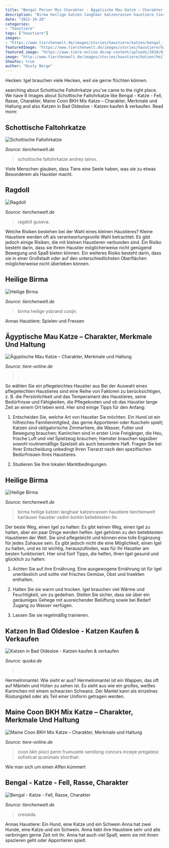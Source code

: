 ```yaml
---
title: "Bengal Perser Mix Charakter - Ägyptische Mau Katze – Charakter, Merkmale Und Haltung"
description: "Birma heilige katzen langhaar katzenrassen haustiere tierchenwelt kartäuser haustier vadim borkin beliebtesten ihr"
date: "2021-10-28"
categories:
- "haustiere"
tags: ["haustiere"]
images:
- "https://www.tierchenwelt.de/images/stories/haustiere/katzen/bengal_fell_l.jpg"
featuredImage: "https://www.tierchenwelt.de/images/stories/haustiere/katzen/schottische_faltohr_suess_l.jpg"
featured_image: "https://www.tiere-online.de/wp-content/uploads/2018/01/Asian-Tabby-768x534.jpg"
image: "http://www.tierchenwelt.de/images/stories/haustiere/katzen/heilige_birma_katze_weiss_l.jpg"
ShowToc: true
author: "Dusty Berge"
---
```



Hecken: Igel brauchen viele Hecken, weil sie gerne flüchten können.

	

		
searching about Schottische Faltohrkatze you've came to the right place. We have 8 Images about Schottische Faltohrkatze like Bengal - Katze - Fell, Rasse, Charakter, Maine Coon BKH Mix Katze – Charakter, Merkmale und Haltung and also Katzen in Bad Oldesloe - Katzen kaufen &amp; verkaufen. Read more:
		
    
## Schottische Faltohrkatze

<img loading=lazy src="https://www.tierchenwelt.de/images/stories/haustiere/katzen/schottische_faltohr_suess_l.jpg" onerror="this.onerror=null;this.src='https://tse4.mm.bing.net/th?id=OIP.2S5AOzTdN33KUDDme3QGJgHaE8&amp;pid=15.1';" alt="Schottische Faltohrkatze">

_Source: tierchenwelt.de_

>schottische faltohrkatze andrey tairov. 

	

Viele Menschen glauben, dass Tiere eine Seele haben, was sie zu etwas Besonderem als Haustier macht.

    
## Ragdoll

<img loading=lazy src="http://www.tierchenwelt.de/images/stories/haustiere/katzen/ragdoll_katze_gesicht_l.jpg" onerror="this.onerror=null;this.src='https://tse2.mm.bing.net/th?id=OIP.bM1OfD561_3OoSmkyjNEMgHaE8&amp;pid=15.1';" alt="Ragdoll">

_Source: tierchenwelt.de_

>ragdoll guseva. 

	

Welche Risiken bestehen bei der Wahl eines kleinen Haustieres?
Kleine Haustiere werden oft als verantwortungsvolle Wahl betrachtet. Es gibt jedoch einige Risiken, die mit kleinen Haustieren verbunden sind. Ein Risiko besteht darin, dass sie Ihrem Haustier möglicherweise nicht genügend Bewegung und Spaß bieten können. Ein weiteres Risiko besteht darin, dass sie in einer Großstadt oder auf den unterschiedlichsten Oberflächen möglicherweise nicht überleben können.

    
## Heilige Birma

<img loading=lazy src="https://www.tierchenwelt.de/images/stories/haustiere/katzen/heilige_birma_fell_l.jpg" onerror="this.onerror=null;this.src='https://tse4.mm.bing.net/th?id=OIP.-G5kcPQGyJtWkYm0OyTwmwHaE8&amp;pid=15.1';" alt="Heilige Birma">

_Source: tierchenwelt.de_

>birma heilige ysbrand cosijn. 

	

Annas Haustiere: Spielen und Fressen

    
## Ägyptische Mau Katze – Charakter, Merkmale Und Haltung

<img loading=lazy src="https://www.tiere-online.de/wp-content/uploads/2018/01/Asian-Tabby-768x534.jpg" onerror="this.onerror=null;this.src='https://tse2.mm.bing.net/th?id=OIP.gCYm_5pS5dKJK-5Ts1WzFQHaFJ&amp;pid=15.1';" alt="Ägyptische Mau Katze – Charakter, Merkmale und Haltung">

_Source: tiere-online.de_

>. 

	

So wählen Sie ein pflegeleichtes Haustier aus
Bei der Auswahl eines pflegeleichten Haustieres sind eine Reihe von Faktoren zu berücksichtigen, z. B. die Persönlichkeit und das Temperament des Haustieres, seine Bedürfnisse und Fähigkeiten, die Pflegekosten und ob das Haustier lange Zeit an einem Ort leben wird. Hier sind einige Tipps für den Anfang:
1. Entscheiden Sie, welche Art von Haustier Sie möchten. Ein Hund ist ein hilfreiches Familienmitglied, das gerne Apportieren oder Kuscheln spielt; Katzen sind obligatorische Zimmertiere, die Wasser, Futter und Bewegung brauchen; Kaninchen sind in erster Linie Freigänger, die Heu, frische Luft und viel Spielzeug brauchen; Hamster brauchen tagsüber sowohl routinemäßige Spielzeit als auch besondere Haft. Fragen Sie bei Ihrer Entscheidung unbedingt Ihren Tierarzt nach den spezifischen Bedürfnissen Ihres Haustieres.

2. Studieren Sie Ihre lokalen Marktbedingungen.

    
## Heilige Birma

<img loading=lazy src="http://www.tierchenwelt.de/images/stories/haustiere/katzen/heilige_birma_katze_weiss_l.jpg" onerror="this.onerror=null;this.src='https://tse1.mm.bing.net/th?id=OIP.O3y4w_yWVshvQpgG0tDraQHaE8&amp;pid=15.1';" alt="Heilige Birma">

_Source: tierchenwelt.de_

>birma heilige katzen langhaar katzenrassen haustiere tierchenwelt kartäuser haustier vadim borkin beliebtesten ihr. 

	

Der beste Weg, einen Igel zu halten: Es gibt keinen Weg, einen Igel zu halten, aber ein paar Dinge werden helfen.
Igel gehören zu den beliebtesten Haustieren der Welt. Sie sind pflegeleicht und können eine tolle Ergänzung für jedes Zuhause sein. Es gibt jedoch nicht die eine Möglichkeit, einen Igel zu halten, und es ist wichtig, herauszufinden, was für Ihr Haustier am besten funktioniert. Hier sind fünf Tipps, die helfen, Ihren Igel gesund und glücklich zu halten:
1. Achten Sie auf ihre Ernährung. Eine ausgewogene Ernährung ist für Igel unerlässlich und sollte viel frisches Gemüse, Obst und Insekten enthalten.

2. Halten Sie sie warm und trocken. Igel brauchen viel Wärme und Feuchtigkeit, um zu gedeihen. Stellen Sie sicher, dass sie über ein geräumiges Gehege mit ausreichender Belüftung sowie bei Bedarf Zugang zu Wasser verfügen.

3. Lassen Sie sie regelmäßig trainieren.

    
## Katzen In Bad Oldesloe - Katzen Kaufen &amp; Verkaufen

<img loading=lazy src="https://pic0.qimage.de/95/29/80/s245802995.jpg" onerror="this.onerror=null;this.src='https://tse3.mm.bing.net/th?id=OIP.qVdXtiEDQeR8AQpdeuM2HgAAAA&amp;pid=15.1';" alt="Katzen in Bad Oldesloe - Katzen kaufen &amp; verkaufen">

_Source: quoka.de_

>. 

	

Hermelinmantel: Wie sieht er aus?
Hermelinmantel ist ein Wappen, das oft auf Mänteln und Hüten zu sehen ist. Es sieht aus wie ein großes, weißes Kaninchen mit einem schwarzen Schwanz. Der Mantel kann als einzelnes Rüstungsteil oder als Teil einer Uniform getragen werden.

    
## Maine Coon BKH Mix Katze – Charakter, Merkmale Und Haltung

<img loading=lazy src="https://www.tiere-online.de/wp-content/uploads/2018/01/La-Perm-768x547.jpg" onerror="this.onerror=null;this.src='https://tse2.mm.bing.net/th?id=OIP.qmBeEQoEgvyM_aUsapwExAHaFR&amp;pid=15.1';" alt="Maine Coon BKH Mix Katze – Charakter, Merkmale und Haltung">

_Source: tiere-online.de_

>coon bkh pisici perm frumusete semilong concurs incepe pregatesc sofisticat qcanimais shorthair. 

	

Wie man sich um einen Affen kümmert

    
## Bengal - Katze - Fell, Rasse, Charakter

<img loading=lazy src="https://www.tierchenwelt.de/images/stories/haustiere/katzen/bengal_fell_l.jpg" onerror="this.onerror=null;this.src='https://tse2.mm.bing.net/th?id=OIP.oMnknNyEGSSIp08PR0-t3AHaE8&amp;pid=15.1';" alt="Bengal - Katze - Fell, Rasse, Charakter">

_Source: tierchenwelt.de_

>cressida. 

	

Annas Haustiere: Ein Hund, eine Katze und ein Schwein
Anna hat zwei Hunde, eine Katze und ein Schwein. Anna liebt ihre Haustiere sehr und alle verbringen gerne Zeit mit ihr. Anna hat auch viel Spaß, wenn sie mit ihnen spazieren geht oder Apportieren spielt.

